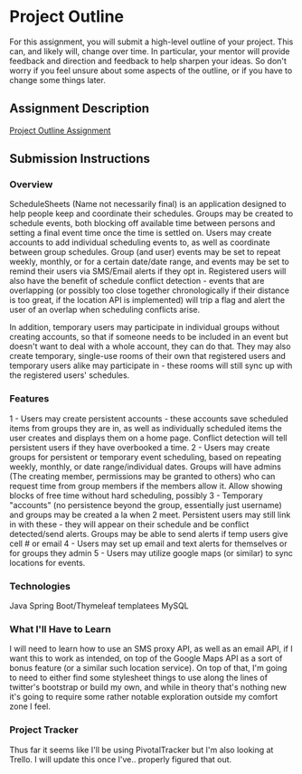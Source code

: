 # Project Outline
For this assignment, you will submit a high-level outline of your project. This can, and likely will, change over time. In particular, your mentor will provide feedback and direction and feedback to help sharpen your ideas. So don't worry if you feel unsure about some aspects of the outline, or if you have to change some things later.

## Assignment Description
[Project Outline Assignment](https://education.launchcode.org/liftoff/assignments/project-outline/)

## Submission Instructions

### Overview
ScheduleSheets (Name not necessarily final) is an application designed to help people keep and coordinate their schedules. Groups may be created to schedule events, both blocking off available time between persons and setting a final event time once the time is settled on. Users may create accounts to add individual scheduling events to, as well as coordinate between group schedules. Group (and user) events may be set to repeat weekly, monthly, or for a certain date/date range, and events may be set to remind their users via SMS/Email alerts if they opt in. Registered users will also have the benefit of schedule conflict detection - events that are overlapping (or possibly too close together chronologically if their distance is too great, if the location API is implemented) will trip a flag and alert the user of an overlap when scheduling conflicts arise.

In addition, temporary users may participate in individual groups without creating accounts, so that if someone needs to be included in an event but doesn't want to deal with a whole account, they can do that. They may also create temporary, single-use rooms of their own that registered users and temporary users alike may participate in - these rooms will still sync up with the registered users' schedules.
### Features
 1 - Users may create persistent accounts - these accounts save scheduled items from groups they are in, as well as individually scheduled items the user creates and displays them on a home page. Conflict detection will tell persistent users if they have overbooked a time.
 2 - Users may create groups for persistent or temporary event scheduling, based on repeating weekly, monthly, or date range/individual dates. Groups will have admins (The creating member, permissions may be granted to others) who can request time from group members if the members allow it. Allow showing blocks of free time without hard scheduling, possibly
 3 - Temporary "accounts" (no persistence beyond the group, essentially just username) and groups may be created a la when 2 meet. Persistent users may still link in with these - they will appear on their schedule and be conflict detected/send alerts. Groups may be able to send alerts if temp users give cell # or email
 4 - Users may set up email and text alerts for themselves or for groups they admin
 5 - Users may utilize google maps (or similar) to sync locations for events.
### Technologies
Java
Spring Boot/Thymeleaf templatees
MySQL

### What I'll Have to Learn
I will need to learn how to use an SMS proxy API, as well as an email API, if I want this to work as intended, on top of the Google Maps API as a sort of bonus feature (or a similar such location service). On top of that, I'm going to need to either find some stylesheet things to use along the lines of twitter's bootstrap or build my own, and while in theory that's nothing new it's going to require some rather notable exploration outside my comfort zone I feel.

### Project Tracker
Thus far it seems like I'll be using PivotalTracker but I'm also looking at Trello. I will update this once I've.. properly figured that out.
